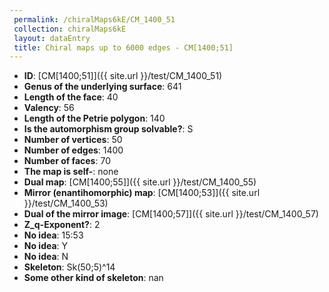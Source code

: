 ```yaml
--- 
 permalink: /chiralMaps6kE/CM_1400_51 
 collection: chiralMaps6kE
 layout: dataEntry
 title: Chiral maps up to 6000 edges - CM[1400;51]
---
```


- **ID**: [CM[1400;51]]({{ site.url }}/test/CM_1400_51)
- **Genus of the underlying surface**: 641
- **Length of the face**: 40
- **Valency**: 56
- **Length of the Petrie polygon**: 140
- **Is the automorphism group solvable?**: S
- **Number of vertices**: 50
- **Number of edges**: 1400
- **Number of faces**: 70
- **The map is self-**: none
- **Dual map**: [CM[1400;55]]({{ site.url }}/test/CM_1400_55)
- **Mirror (enantihomorphic) map**: [CM[1400;53]]({{ site.url }}/test/CM_1400_53)
- **Dual of the mirror image**: [CM[1400;57]]({{ site.url }}/test/CM_1400_57)
- **Z_q-Exponent?**: 2
- **No idea**:  15:53
- **No idea**: Y
- **No idea**: N
- **Skeleton**: Sk(50;5)^14
- **Some other kind of skeleton**: nan
